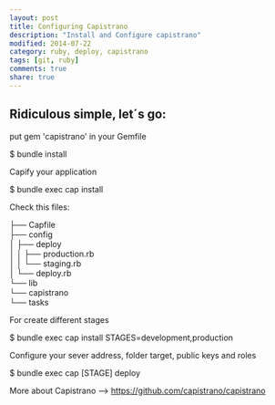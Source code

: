 ```yaml
---
layout: post
title: Configuring Capistrano
description: "Install and Configure capistrano"
modified: 2014-07-22
category: ruby, deploy, capistrano
tags: [git, ruby]
comments: true
share: true
---
```


## Ridiculous simple, let´s go:

  put gem 'capistrano' in your Gemfile

  $ bundle install

  Capify your application

  $ bundle exec cap install

  Check this files:

  ├── Capfile<br />
  ├── config<br />
  │   ├── deploy<br />
  │   │   ├── production.rb<br />
  │   │   └── staging.rb<br />
  │   └── deploy.rb<br />
  └── lib<br />
      └── capistrano<br />
                  └── tasks<br />


  For create different stages

  $ bundle exec cap install STAGES=development,production

  Configure your sever address, folder target, public keys and roles

  $ bundle exec cap [STAGE] deploy


  More about Capistrano --> https://github.com/capistrano/capistrano
